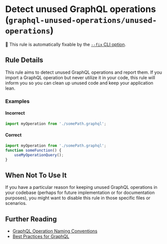 # Detect unused GraphQL operations (`graphql-unused-operations/unused-operations`)

🔧 This rule is automatically fixable by the [`--fix` CLI option](https://eslint.org/docs/latest/user-guide/command-line-interface#--fix).

<!-- end auto-generated rule header -->

## Rule Details

This rule aims to detect unused GraphQL operations and report them. If you import a GraphQL operation but never utilize it in your code, this rule will inform you so you can clean up unused code and keep your application lean.

### Examples

#### Incorrect

```javascript
import myOperation from './somePath.graphql';
```

#### Correct

```javascript
import myOperation from './somePath.graphql';
function someFunction() {
    useMyOperationQuery();
}
```

## When Not To Use It

If you have a particular reason for keeping unused GraphQL operations in your codebase (perhaps for future implementation or for documentation purposes), you might want to disable this rule in those specific files or scenarios.

## Further Reading

- [GraphQL Operation Naming Conventions](https://spec.graphql.org/)
- [Best Practices for GraphQL](https://graphql.org/learn/best-practices/)

